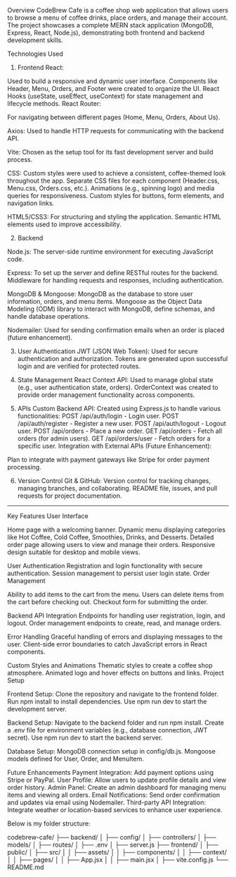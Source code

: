 Overview
CodeBrew Cafe is a coffee shop web application that allows users to browse a menu of coffee drinks, place orders, and manage their account. The project showcases a complete MERN stack application (MongoDB, Express, React, Node.js), demonstrating both frontend and backend development skills.

Technologies Used
1. Frontend
React:

Used to build a responsive and dynamic user interface.
Components like Header, Menu, Orders, and Footer were created to organize the UI.
React Hooks (useState, useEffect, useContext) for state management and lifecycle methods.
React Router:

For navigating between different pages (Home, Menu, Orders, About Us).


Axios:
Used to handle HTTP requests for communicating with the backend API.

Vite:
Chosen as the setup tool for its fast development server and build process.

CSS:
Custom styles were used to achieve a consistent, coffee-themed look throughout the app.
Separate CSS files for each component (Header.css, Menu.css, Orders.css, etc.).
Animations (e.g., spinning logo) and media queries for responsiveness.
Custom styles for buttons, form elements, and navigation links.

HTML5/CSS3:
For structuring and styling the application.
Semantic HTML elements used to improve accessibility.

2. Backend

Node.js:
The server-side runtime environment for executing JavaScript code.

Express:
To set up the server and define RESTful routes for the backend.
Middleware for handling requests and responses, including authentication.

MongoDB & Mongoose:
MongoDB as the database to store user information, orders, and menu items.
Mongoose as the Object Data Modeling (ODM) library to interact with MongoDB, define schemas, and handle database operations.

Nodemailer:
Used for sending confirmation emails when an order is placed (future enhancement).

3. User Authentication
JWT (JSON Web Token):
Used for secure authentication and authorization.
Tokens are generated upon successful login and are verified for protected routes.

4. State Management
React Context API:
Used to manage global state (e.g., user authentication state, orders).
OrderContext was created to provide order management functionality across components.

5. APIs
Custom Backend API:
Created using Express.js to handle various functionalities:
POST /api/auth/login - Login user.
POST /api/auth/register - Register a new user.
POST /api/auth/logout - Logout user.
POST /api/orders - Place a new order.
GET /api/orders - Fetch all orders (for admin users).
GET /api/orders/user - Fetch orders for a specific user.
Integration with External APIs (Future Enhancement):

Plan to integrate with payment gateways like Stripe for order payment processing.

6. Version Control
Git & GitHub:
Version control for tracking changes, managing branches, and collaborating.
README file, issues, and pull requests for project documentation.

---------------------------------------------
Key Features
User Interface

Home page with a welcoming banner.
Dynamic menu displaying categories like Hot Coffee, Cold Coffee, Smoothies, Drinks, and Desserts.
Detailed order page allowing users to view and manage their orders.
Responsive design suitable for desktop and mobile views.

User Authentication
Registration and login functionality with secure authentication.
Session management to persist user login state.
Order Management

Ability to add items to the cart from the menu.
Users can delete items from the cart before checking out.
Checkout form for submitting the order.

Backend API Integration
Endpoints for handling user registration, login, and logout.
Order management endpoints to create, read, and manage orders.

Error Handling
Graceful handling of errors and displaying messages to the user.
Client-side error boundaries to catch JavaScript errors in React components.

Custom Styles and Animations
Thematic styles to create a coffee shop atmosphere.
Animated logo and hover effects on buttons and links.
Project Setup

Frontend Setup:
Clone the repository and navigate to the frontend folder.
Run npm install to install dependencies.
Use npm run dev to start the development server.

Backend Setup:
Navigate to the backend folder and run npm install.
Create a .env file for environment variables (e.g., database connection, JWT secret).
Use npm run dev to start the backend server.

Database Setup:
MongoDB connection setup in config/db.js.
Mongoose models defined for User, Order, and MenuItem.

Future Enhancements
Payment Integration: Add payment options using Stripe or PayPal.
User Profile: Allow users to update profile details and view order history.
Admin Panel: Create an admin dashboard for managing menu items and viewing all orders.
Email Notifications: Send order confirmation and updates via email using Nodemailer.
Third-party API Integration: Integrate weather or location-based services to enhance user experience.

Below is my folder structure:

codebrew-cafe/
├── backend/
│   ├── config/
│   ├── controllers/
│   ├── models/
│   ├── routes/
│   ├── .env
│   ├── server.js
├── frontend/
│   ├── public/
│   ├── src/
│   │   ├── assets/
│   │   ├── components/
│   │   ├── context/
│   │   ├── pages/
│   │   ├── App.jsx
│   │   ├── main.jsx
│   ├── vite.config.js
└── README.md
